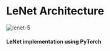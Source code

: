 # LeNet Architecture

![lenet-5](https://user-images.githubusercontent.com/55094650/225531696-edae9e8c-fe90-40e4-95a8-e950417fed0e.png)

#### LeNet implementation using PyTorch 
